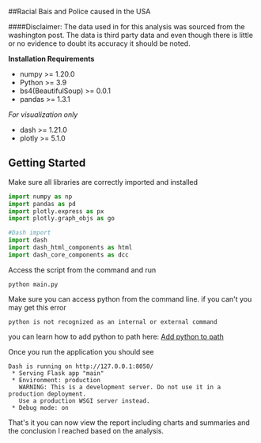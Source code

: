 ##Racial Bais and Police caused in the USA

####Disclaimer:
The data used in for this analysis was sourced from the
washington post. The data is third party data and even though
there is little or no evidence to doubt its accuracy it should be noted.

**Installation Requirements**
- numpy >= 1.20.0
- Python >= 3.9
- bs4(BeautifulSoup) >= 0.0.1
- pandas >= 1.3.1

*For visualization only*
- dash >= 1.21.0
- plotly >= 5.1.0

## Getting Started
Make sure all libraries are correctly imported and 
installed
```python
import numpy as np
import pandas as pd
import plotly.express as px
import plotly.graph_objs as go

#Dash import
import dash
import dash_html_components as html
import dash_core_components as dcc


```
Access the script from the command and run
```commandline
python main.py
```
Make sure you can access python from the command line. if you can't
you may get this error 
```commandline
python is not recognized as an internal or external command
```
you can learn how to add python to path here:
[Add python to path]("https://www.pythoncentral.io/add-python-to-path-python-is-not-recognized-as-an-internal-or-external-command/")

Once you run the application you should see 
```commandline
Dash is running on http://127.0.0.1:8050/
 * Serving Flask app "main" 
 * Environment: production
   WARNING: This is a development server. Do not use it in a production deployment.
   Use a production WSGI server instead.
 * Debug mode: on

```

That's it you can now view the report including charts
and summaries and the conclusion I reached based on the analysis.